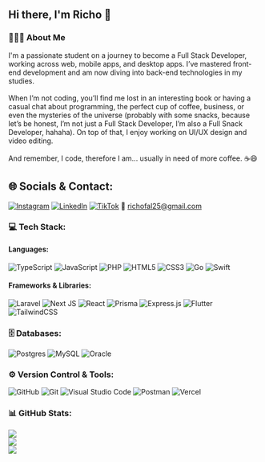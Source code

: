 ## Hi there, I'm Richo 👋

### 👨🏻‍💻 About Me
I'm a passionate student on a journey to become a Full Stack Developer, working across web, mobile apps, and desktop apps. I’ve mastered front-end development and am now diving into back-end technologies in my studies.<br><br>When I’m not coding, you’ll find me lost in an interesting book or having a casual chat about programming, the perfect cup of coffee, business, or even the mysteries of the universe (probably with some snacks, because let’s be honest, I’m not just a Full Stack Developer, I’m also a Full Snack Developer, hahaha). On top of that, I enjoy working on UI/UX design and video editing.<br><br>And remember, I code, therefore I am... usually in need of more coffee. ☕😄

## 🌐 Socials & Contact:
[![Instagram](https://img.shields.io/badge/Instagram-%23E4405F.svg?logo=Instagram&logoColor=white)](https://instagram.com/richofal) [![LinkedIn](https://img.shields.io/badge/LinkedIn-%230077B5.svg?logo=linkedin&logoColor=white)](https://linkedin.com/in/richofebrian) [![TikTok](https://img.shields.io/badge/TikTok-%23000000.svg?logo=TikTok&logoColor=white)](https://tiktok.com/@richofal) 📧 [richofal25@gmail.com](mailto:richofal25@gmail.com)

### 💻 Tech Stack:
#### Languages:
![TypeScript](https://img.shields.io/badge/typescript-%23007ACC.svg?style=for-the-badge&logo=typescript&logoColor=white) ![JavaScript](https://img.shields.io/badge/javascript-%23323330.svg?style=for-the-badge&logo=javascript&logoColor=%23F7DF1E) ![PHP](https://img.shields.io/badge/php-%23777BB4.svg?style=for-the-badge&logo=php&logoColor=white) ![HTML5](https://img.shields.io/badge/html5-%23E34F26.svg?style=for-the-badge&logo=html5&logoColor=white) ![CSS3](https://img.shields.io/badge/css3-%231572B6.svg?style=for-the-badge&logo=css3&logoColor=white) ![Go](https://img.shields.io/badge/go-%2300ADD8.svg?style=for-the-badge&logo=go&logoColor=white) ![Swift](https://img.shields.io/badge/swift-F54A2A?style=for-the-badge&logo=swift&logoColor=white)

#### Frameworks & Libraries:
![Laravel](https://img.shields.io/badge/laravel-%23FF2D20.svg?style=for-the-badge&logo=laravel&logoColor=white) ![Next JS](https://img.shields.io/badge/Next-black?style=for-the-badge&logo=next.js&logoColor=white) ![React](https://img.shields.io/badge/react-%2320232a.svg?style=for-the-badge&logo=react&logoColor=%2361DAFB) ![Prisma](https://img.shields.io/badge/Prisma-3982CE?style=for-the-badge&logo=Prisma&logoColor=white) ![Express.js](https://img.shields.io/badge/express.js-%23404d59.svg?style=for-the-badge&logo=express&logoColor=%2361DAFB) ![Flutter](https://img.shields.io/badge/Flutter-%2302569B.svg?style=for-the-badge&logo=Flutter&logoColor=white) ![TailwindCSS](https://img.shields.io/badge/tailwindcss-%2338B2AC.svg?style=for-the-badge&logo=tailwind-css&logoColor=white)

### 🗄️ Databases:
![Postgres](https://img.shields.io/badge/postgres-%23316192.svg?style=for-the-badge&logo=postgresql&logoColor=white) ![MySQL](https://img.shields.io/badge/mysql-4479A1.svg?style=for-the-badge&logo=mysql&logoColor=white) ![Oracle](https://img.shields.io/badge/Oracle-F80000?style=for-the-badge&logo=oracle&logoColor=white)

### ⚙️ Version Control & Tools:
![GitHub](https://img.shields.io/badge/github-%23121011.svg?style=for-the-badge&logo=github&logoColor=white) ![Git](https://img.shields.io/badge/git-%23F05033.svg?style=for-the-badge&logo=git&logoColor=white) ![Visual Studio Code](https://img.shields.io/badge/Visual_Studio_Code-0078d4?style=for-the-badge&logo=visual-studio-code&logoColor=white) ![Postman](https://img.shields.io/badge/Postman-FF6C37?style=for-the-badge&logo=postman&logoColor=white) ![Vercel](https://img.shields.io/badge/vercel-%23000000.svg?style=for-the-badge&logo=vercel&logoColor=white)

### 📊 GitHub Stats:
![](https://github-readme-stats.vercel.app/api?username=richofal&theme=dark&hide_border=false&include_all_commits=true&count_private=true)<br/>
![](https://github-readme-streak-stats.herokuapp.com/?user=richofal&theme=dark&hide_border=false)<br/>
![](https://github-readme-stats.vercel.app/api/top-langs/?username=richofal&theme=dark&hide_border=false&include_all_commits=true&count_private=true&layout=compact)
